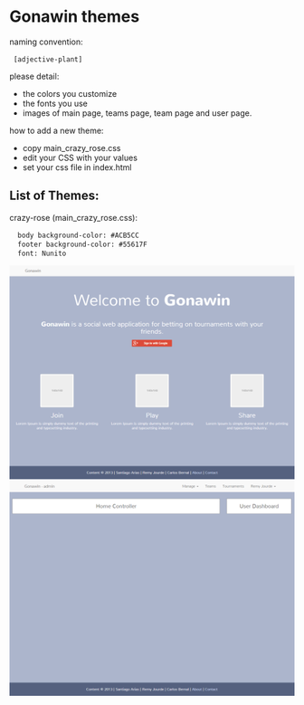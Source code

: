 Gonawin themes
===================

naming convention:
     
     [adjective-plant]

please detail:

 * the colors you customize
 * the fonts you use
 * images of main page, teams page, team page and user page.
 
how to add a new theme:

 * copy main_crazy_rose.css
 * edit your CSS with your values
 * set your css file in index.html


List of Themes:
---------------
crazy-rose (main_crazy_rose.css):

      body background-color: #ACB5CC
      footer background-color: #55617F
      font: Nunito
      
![Welcome page](images/welcome.png "Welcome Page - crazy-rose")
![Home page](images/home.png "Home Page - crazy-rose")



